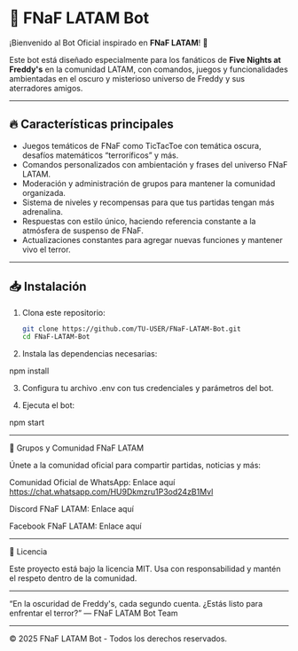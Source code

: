 # 🤖 FNaF LATAM Bot

¡Bienvenido al Bot Oficial inspirado en **FNaF LATAM**! 🎉

Este bot está diseñado especialmente para los fanáticos de **Five Nights at Freddy's** en la comunidad LATAM, con comandos, juegos y funcionalidades ambientadas en el oscuro y misterioso universo de Freddy y sus aterradores amigos.

---

## 🔥 Características principales

- Juegos temáticos de FNaF como TicTacToe con temática oscura, desafíos matemáticos “terroríficos” y más.
- Comandos personalizados con ambientación y frases del universo FNaF LATAM.
- Moderación y administración de grupos para mantener la comunidad organizada.
- Sistema de niveles y recompensas para que tus partidas tengan más adrenalina.
- Respuestas con estilo único, haciendo referencia constante a la atmósfera de suspenso de FNaF.
- Actualizaciones constantes para agregar nuevas funciones y mantener vivo el terror.

---

## 📥 Instalación

1. Clona este repositorio:
   ```bash
   git clone https://github.com/TU-USER/FNaF-LATAM-Bot.git
   cd FNaF-LATAM-Bot

2. Instala las dependencias necesarias:

npm install


3. Configura tu archivo .env con tus credenciales y parámetros del bot.


4. Ejecuta el bot:

npm start


---

📢 Grupos y Comunidad FNaF LATAM

Únete a la comunidad oficial para compartir partidas, noticias y más:

Comunidad Oficial de WhatsApp: Enlace aquí https://chat.whatsapp.com/HU9Dkmzru1P3od24zB1Mvl

Discord FNaF LATAM: Enlace aquí

Facebook FNaF LATAM: Enlace aquí



---

📜 Licencia

Este proyecto está bajo la licencia MIT.
Usa con responsabilidad y mantén el respeto dentro de la comunidad.

---

“En la oscuridad de Freddy's, cada segundo cuenta. ¿Estás listo para enfrentar el terror?”
— FNaF LATAM Bot Team


---

© 2025 FNaF LATAM Bot - Todos los derechos reservados.

